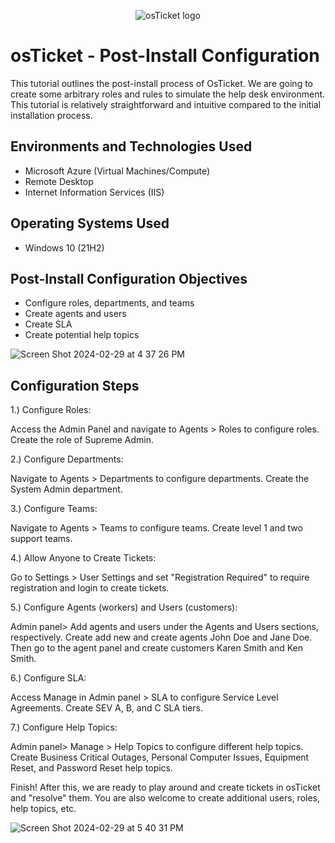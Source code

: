 <p align="center">
<img src="https://i.imgur.com/Clzj7Xs.png" alt="osTicket logo"/>
</p>

<h1>osTicket - Post-Install Configuration</h1>
This tutorial outlines the post-install process of OsTicket. We are going to create some arbitrary roles and rules to simulate the help desk environment. This tutorial is relatively straightforward and intuitive compared to the initial installation process. <br />

<h2>Environments and Technologies Used</h2>

- Microsoft Azure (Virtual Machines/Compute)
- Remote Desktop
- Internet Information Services (IIS)

<h2>Operating Systems Used </h2>

- Windows 10</b> (21H2)

<h2>Post-Install Configuration Objectives</h2>

- Configure roles, departments, and teams
- Create agents and users
- Create SLA
- Create potential help topics
  
![Screen Shot 2024-02-29 at 4 37 26 PM](https://github.com/Chillsoda/post-install-config/assets/161760771/d0c236be-18e5-418a-a10e-508150af0c41)

<h2>Configuration Steps</h2>

1.) Configure Roles:

Access the Admin Panel and navigate to Agents > Roles to configure roles. Create the role of Supreme Admin.

2.) Configure Departments:

 Navigate to Agents > Departments to configure departments. Create the System Admin department.

3.) Configure Teams:

Navigate to Agents > Teams to configure teams. Create level 1 and two support teams.

4.) Allow Anyone to Create Tickets:

Go to Settings > User Settings and set "Registration Required" to require registration and login to create tickets.

5.) Configure Agents (workers) and Users (customers):

Admin panel> Add agents and users under the Agents and Users sections, respectively. Create add new and create agents John Doe and Jane Doe. Then go to the agent panel and create customers Karen Smith and Ken Smith.

6.) Configure SLA:

Access Manage in Admin panel > SLA to configure Service Level Agreements. Create SEV A, B, and C SLA tiers. 

7.) Configure Help Topics:

Admin panel> Manage > Help Topics to configure different help topics. Create Business Critical Outages, Personal Computer Issues, Equipment Reset, and Password Reset help topics. 

Finish! After this, we are ready to play around and create tickets in osTicket and "resolve" them. You are also welcome to create additional users, roles, help topics, etc. 

![Screen Shot 2024-02-29 at 5 40 31 PM](https://github.com/Chillsoda/post-install-config/assets/161760771/a846010a-e8b1-4bdd-b34e-0af93c5ac856)



